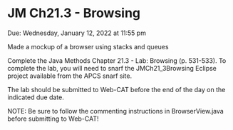 # JM Ch21.3 - Browsing

Due: Wednesday, January 12, 2022 at 11:55 pm

Made a mockup of a browser using stacks and queues

Complete the Java Methods Chapter 21.3 - Lab: Browsing (p. 531-533). To complete the lab, you will need to snarf the JMCh21_3Browsing Eclipse project available from the APCS snarf site.

The lab should be submitted to Web-CAT before the end of the day on the indicated due date.

NOTE: Be sure to follow the commenting instructions in BrowserView.java before submitting to Web-CAT!
